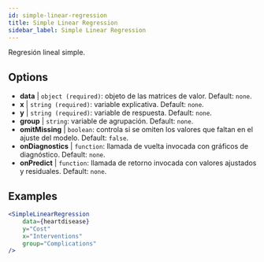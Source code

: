 ```yaml
---
id: simple-linear-regression
title: Simple Linear Regression
sidebar_label: Simple Linear Regression
---
```


Regresión lineal simple.

## Options

* __data__ | `object (required)`: objeto de las matrices de valor. Default: `none`.
* __x__ | `string (required)`: variable explicativa. Default: `none`.
* __y__ | `string (required)`: variable de respuesta. Default: `none`.
* __group__ | `string`: variable de agrupación. Default: `none`.
* __omitMissing__ | `boolean`: controla si se omiten los valores que faltan en el ajuste del modelo. Default: `false`.
* __onDiagnostics__ | `function`: llamada de vuelta invocada con gráficos de diagnóstico. Default: `none`.
* __onPredict__ | `function`: llamada de retorno invocada con valores ajustados y residuales. Default: `none`.


## Examples

```jsx live
<SimpleLinearRegression 
    data={heartdisease} 
    y="Cost"
    x="Interventions"
    group="Complications"
/>
```

